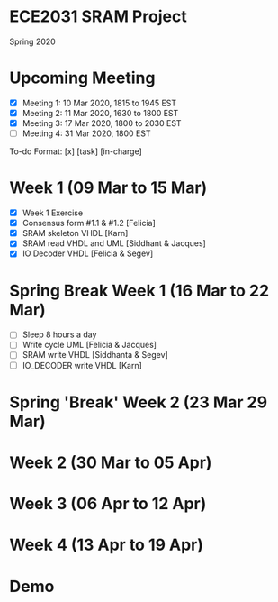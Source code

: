 # ECE2031 SRAM Project
Spring 2020

# Upcoming Meeting
- [x] Meeting 1: 10 Mar 2020, 1815 to 1945 EST
- [x] Meeting 2: 11 Mar 2020, 1630 to 1800 EST
- [x] Meeting 3: 17 Mar 2020, 1800 to 2030 EST
- [ ] Meeting 4: 31 Mar 2020, 1800 EST

To-do Format: [x] [task] [in-charge] 
# Week 1 (09 Mar to 15 Mar)
- [x] Week 1 Exercise 
- [x] Consensus form #1.1 & #1.2 [Felicia]
- [x] SRAM skeleton VHDL [Karn]
- [x] SRAM read VHDL and UML [Siddhant & Jacques]
- [x] IO Decoder VHDL [Felicia & Segev]

# Spring Break Week 1 (16 Mar to 22 Mar)
- [ ] Sleep 8 hours a day
- [ ] Write cycle UML [Felicia & Jacques]
- [ ] SRAM write VHDL [Siddhanta & Segev]
- [ ] IO_DECODER write VHDL [Karn]

# Spring 'Break' Week 2 (23 Mar 29 Mar)

# Week 2 (30 Mar to 05 Apr)

# Week 3 (06 Apr to 12 Apr)

# Week 4 (13 Apr to 19 Apr)

# Demo
